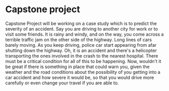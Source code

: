 # Capstone project
Capstone Project 
 will be working on a case study which is to predict the severity of an accident. Say you are driving to another city for work or to visit some friends. It is rainy and windy, and on the way, you come across a terrible traffic jam on the other side of the highway. Long lines of cars barely moving. As you keep driving, police car start appearing from afar shutting down the highway. Oh, it is an accident and there's a helicopter transporting the ones involved in the crash to the nearest hospital. There must be a critical condition for all of this to be happening. Now, wouldn't it be great if there is something in place that could warn you, given the weather and the road conditions about the possibility of you getting into a car accident and how severe it would be, so that you would drive more carefully or even change your travel if you are able to.
